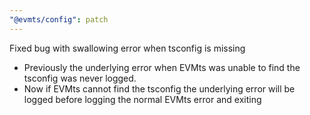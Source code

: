 ```yaml
---
"@evmts/config": patch
---
```


Fixed bug with swallowing error when tsconfig is missing

- Previously the underlying error when EVMts was unable to find the tsconfig was never logged. 
- Now if EVMts cannot find the tsconfig the underlying error will be logged before logging the normal EVMts error and exiting
